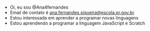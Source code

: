 - Oi, eu sou @Ana4fernandes
- Email de contato é ana.fernandes.siqueira@escola.pr.gov.br
- Estou interessada em aprender a programar novas linguagens
- Estou aprendendo a programar a linguagem JavaScript e Scratch

<!---
Ana4fernandes/Ana4fernandes is a ✨ special ✨ repository because its `README.md` (this file) appears on your GitHub profile.
You can click the Preview link to take a look at your changes.
--->
